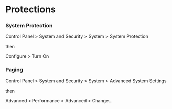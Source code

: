 # Protections

### System Protection

Control Panel > System and Security > System > System Protection

then

Configure > Turn On

### Paging

Control Panel > System and Security > System > Advanced System Settings

then

Advanced > Performance > Advanced > Change...


